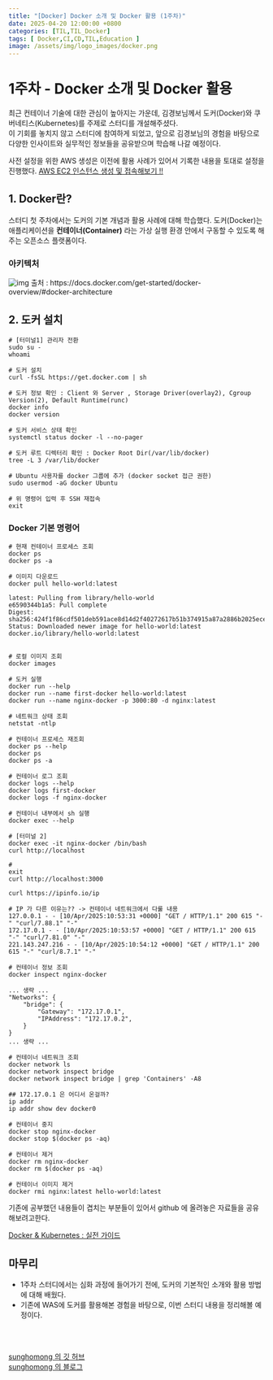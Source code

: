 ```yaml
---
title: "[Docker] Docker 소개 및 Docker 활용 (1주차)"
date: 2025-04-20 12:00:00 +0800
categories: [TIL,TIL_Docker]
tags: [ Docker,CI,CD,TIL,Education ]
image: /assets/img/logo_images/docker.png
---
```


# 1주차 - Docker 소개 및 Docker 활용

최근 컨테이너 기술에 대한 관심이 높아지는 가운데, 김경보님께서 도커(Docker)와 쿠버네티스(Kubernetes)를 주제로 스터디를 개설해주셨다. <br>
이 기회를 놓치지 않고 스터디에 참여하게 되었고, 앞으로 김경보님의 경험을 바탕으로 다양한 인사이트와 실무적인 정보들을 공유받으며 학습해 나갈 예정이다.

사전 설정을 위한 AWS 생성은 이전에 활용 사례가 있어서 기록한 내용을 토대로 설정을 진행했다. [AWS EC2 인스턴스 생성 및 접속해보기 !!](https://sunghomong.github.io/posts/TIL_Docker_Start/)

## 1. Docker란?

스터디 첫 주차에서는 도커의 기본 개념과 활용 사례에 대해 학습했다.
도커(Docker)는 애플리케이션을 **컨테이너(Container)** 라는 가상 실행 환경 안에서 구동할 수 있도록 해주는 오픈소스 플랫폼이다.

### 아키텍처

<img src="https://docs.docker.com/get-started/images/docker-architecture.webp" alt="img">
출처 : https://docs.docker.com/get-started/docker-overview/#docker-architecture

## 2. 도커 설치

```shell
# [터미널1] 관리자 전환
sudo su -
whoami

# 도커 설치
curl -fsSL https://get.docker.com | sh

# 도커 정보 확인 : Client 와 Server , Storage Driver(overlay2), Cgroup Version(2), Default Runtime(runc)
docker info
docker version

# 도커 서비스 상태 확인
systemctl status docker -l --no-pager

# 도커 루트 디렉터리 확인 : Docker Root Dir(/var/lib/docker)
tree -L 3 /var/lib/docker

# Ubuntu 사용자를 docker 그룹에 추가 (docker socket 접근 권한)
sudo usermod -aG docker Ubuntu

# 위 명령어 입력 후 SSH 재접속
exit
```

### Docker 기본 명령어

```shell
# 현재 컨테이너 프로세스 조회
docker ps
docker ps -a

# 이미지 다운로드
docker pull hello-world:latest

latest: Pulling from library/hello-world
e6590344b1a5: Pull complete
Digest: sha256:424f1f86cdf501deb591ace8d14d2f40272617b51b374915a87a2886b2025ece
Status: Downloaded newer image for hello-world:latest
docker.io/library/hello-world:latest


# 로컬 이미지 조회
docker images

# 도커 실행
docker run --help
docker run --name first-docker hello-world:latest
docker run --name nginx-docker -p 3000:80 -d nginx:latest

# 네트워크 상태 조회
netstat -ntlp

# 컨테이너 프로세스 재조회
docker ps --help
docker ps
docker ps -a

# 컨테이너 로그 조회
docker logs --help
docker logs first-docker
docker logs -f nginx-docker

# 컨테이너 내부에서 sh 실행
docker exec --help

# [터미널 2]
docker exec -it nginx-docker /bin/bash
curl http://localhost

#
exit
curl http://localhost:3000

curl https://ipinfo.io/ip

# IP 가 다른 이유는?? -> 컨테이너 네트워크에서 다룰 내용
127.0.0.1 - - [10/Apr/2025:10:53:31 +0000] "GET / HTTP/1.1" 200 615 "-" "curl/7.88.1" "-"
172.17.0.1 - - [10/Apr/2025:10:53:57 +0000] "GET / HTTP/1.1" 200 615 "-" "curl/7.81.0" "-"
221.143.247.216 - - [10/Apr/2025:10:54:12 +0000] "GET / HTTP/1.1" 200 615 "-" "curl/8.7.1" "-"

# 컨테이너 정보 조회
docker inspect nginx-docker

... 생략 ...
"Networks": {
    "bridge": {
        "Gateway": "172.17.0.1",
        "IPAddress": "172.17.0.2",
    }
}
... 생략 ...

# 컨테이너 네트워크 조회
docker network ls
docker network inspect bridge
docker network inspect bridge | grep 'Containers' -A8

## 172.17.0.1 은 어디서 온걸까?
ip addr
ip addr show dev docker0

# 컨테이너 중지
docker stop nginx-docker
docker stop $(docker ps -aq)

# 컨테이너 제거
docker rm nginx-docker
docker rm $(docker ps -aq)

# 컨테이너 이미지 제거
docker rmi nginx:latest hello-world:latest
```

기존에 공부했던 내용들이 겹치는 부분들이 있어서 github 에 올려놓은 자료들을 공유해보려고한다.

[Docker & Kubernetes : 실전 가이드](https://github.com/sunghomong/Docker_Education/tree/main)

## 마무리

- 1주차 스터디에서는 심화 과정에 들어가기 전에, 도커의 기본적인 소개와 활용 방법에 대해 배웠다.
- 기존에 WAS에 도커를 활용해본 경험을 바탕으로, 이번 스터디 내용을 정리해볼 예정이다.

<br><br>

[sunghomong 의 깃 허브](https://github.com/sunghomong) <br>
[sunghomong 의 블로그](https://sunghomong.github.io/)

